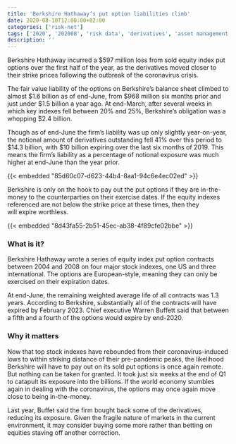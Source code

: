 ```yaml
---
title: 'Berkshire Hathaway’s put option liabilities climb'
date: 2020-08-10T12:00:00+02:00
categories: ['risk-net']
tags: ['2020', '202008', 'risk data', 'derivatives', 'asset management']
description: ''
---
```


Berkshire Hathaway incurred a $597 million loss from sold equity index put options over the first half of the year, as the derivatives moved closer to their strike prices following the outbreak of the coronavirus crisis.

The fair value liability of the options on Berkshire’s balance sheet climbed to almost $1.6 billion as of end-June, from $968 million six months prior and just under $1.5 billion a year ago. At end-March, after several weeks in which key indexes fell between 20% and 25%, Berkshire’s obligation was a whopping $2.4 billion.

Though as of end-June the firm’s liability was up only slightly year-on-year, the notional amount of derivatives outstanding fell 41% over this period to $14.3 billion, with $10 billion expiring over the last six months of 2019. This means the firm’s liability as a percentage of notional exposure was much higher at end-June than the year prior.

{{< embedded "85d60c07-d623-44b4-8aa1-94c6e4ec02ed" >}}

Berkshire is only on the hook to pay out the put options if they are in-the-money to the counterparties on their exercise dates. If the equity indexes referenced are not below the strike price at these times, then they will expire worthless.

{{< embedded "8d43fa55-2b51-45ec-ab38-4f89cfe02bbe" >}}

### What is it?

Berkshire Hathaway wrote a series of equity index put option contracts between 2004 and 2008 on four major stock indexes, one US and three international. The options are European-style, meaning they can only be exercised on their expiration dates.

At end-June, the remaining weighted average life of all contracts was 1.3 years. According to Berkshire, substantially all of the contracts will have expired by February 2023. Chief executive Warren Buffett said that between a fifth and a fourth of the options would expire by end-2020.

### Why it matters

Now that top stock indexes have rebounded from their coronavirus-induced lows to within striking distance of their pre-pandemic peaks, the likelihood Berkshire will have to pay out on its sold put options is once again remote. But nothing can be taken for granted. It took just six weeks at the end of Q1 to catapult its exposure into the billions. If the world economy stumbles again in dealing with the coronavirus, the options may once again move close to being in-the-money.

Last year, Buffet said the firm bought back some of the derivatives, reducing its exposure. Given the fragile nature of markets in the current environment, it may consider buying some more rather than betting on equities staving off another correction.

